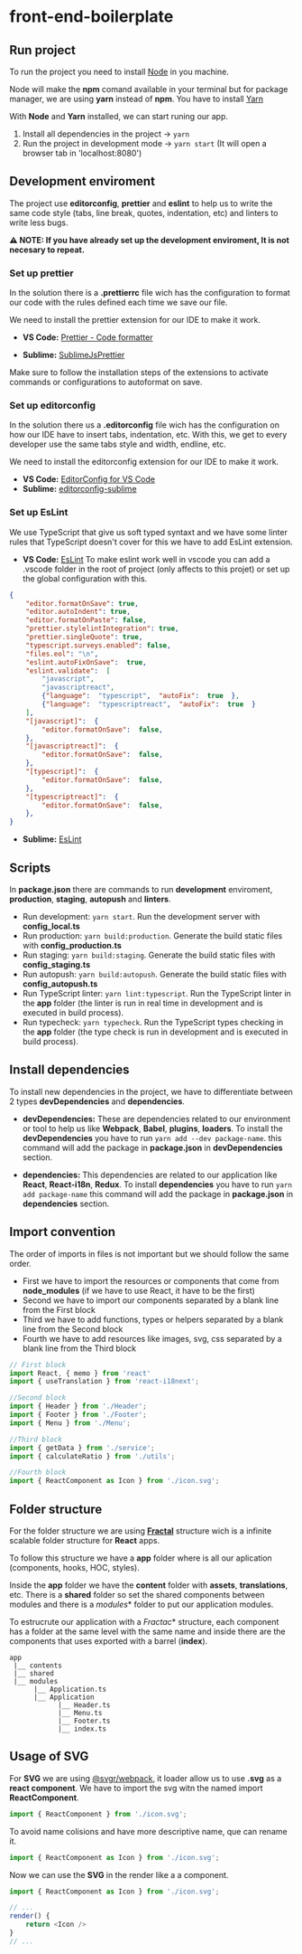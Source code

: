 # front-end-boilerplate

## Run project

To run the project you need to install [Node](https://nodejs.org/en/download/package-manager) in you machine.


Node will make the **npm** comand available in your terminal but for package manager, we are using **yarn** instead of **npm**. You have to install [Yarn](https://yarnpkg.com/en/docs/install#windows-stable)

With **Node** and **Yarn** installed, we can start runing our app.

1. Install all dependencies in the project -> ```yarn```
2. Run the project in development mode -> ```yarn start``` (It will open a browser tab in 'localhost:8080')

## Development enviroment

The project use **editorconfig**, **prettier** and **eslint** to help us to write the same code style  (tabs, line break, quotes, indentation, etc) and linters to write less bugs.

**⚠️ NOTE: If you have already set up the development enviroment, It is not necesary to repeat.**

### Set up prettier

In the solution there is a **.prettierrc** file wich has the configuration to format our code with the rules defined each time we save our file.

We need to install the prettier extension for our IDE to make it work.

- **VS Code:** [Prettier - Code formatter](https://marketplace.visualstudio.com/items?itemName=esbenp.prettier-vscode)

- **Sublime:** [SublimeJsPrettier](https://github.com/jonlabelle/SublimeJsPrettier)

Make sure to follow the installation steps of the extensions to activate commands or configurations to autoformat on save.


### Set up editorconfig

In the solution there us a **.editorconfig** file wich has the configuration on how our IDE have to insert tabs, indentation, etc. With this, we get to every developer use the same tabs style and width, endline, etc.

We need to install the editorconfig extension for our IDE to make it work.

- **VS Code:** [EditorConfig for VS Code](https://marketplace.visualstudio.com/items?itemName=EditorConfig.EditorConfig)
- **Sublime:** [editorconfig-sublime](https://github.com/sindresorhus/editorconfig-sublime)

### Set up EsLint

We use TypeScript that give us soft typed syntaxt and we have some linter rules that TypeScript doesn't cover for this we have to add EsLint extension.

- **VS Code:** [EsLint](https://marketplace.visualstudio.com/items?itemName=dbaeumer.vscode-eslint)
To make eslint work well in vscode you can add a .vscode folder in the root of project (only affects to this projet) or set up the global configuration with this.
```json
{
	"editor.formatOnSave": true,
	"editor.autoIndent": true,
	"editor.formatOnPaste": false,
	"prettier.stylelintIntegration": true,
	"prettier.singleQuote": true,
	"typescript.surveys.enabled": false,
	"files.eol": "\n",
	"eslint.autoFixOnSave":  true,
	"eslint.validate":  [
		"javascript",
		"javascriptreact",
		{"language":  "typescript",  "autoFix":  true  },
		{"language":  "typescriptreact",  "autoFix":  true  }
	],
	"[javascript]":  {
		"editor.formatOnSave":  false,
	},
	"[javascriptreact]":  {
		"editor.formatOnSave":  false,
	},
	"[typescript]":  {
		"editor.formatOnSave":  false,
	},
	"[typescriptreact]":  {
		"editor.formatOnSave":  false,
	},
}

```

- **Sublime:** [EsLint](https://packagecontrol.io/packages/ESLint)

## Scripts

In **package.json** there are commands to run **development** enviroment, **production**, **staging**, **autopush** and **linters**.

- Run development: ```yarn start```. Run the development server with **config_local.ts**
- Run production: ```yarn build:production```. Generate the build static files with **config_production.ts**
- Run staging: ```yarn build:staging```. Generate the build static files with **config_staging.ts**
- Run autopush: ```yarn build:autopush```. Generate the build static files with **config_autopush.ts**
- Run TypeScript linter: ```yarn lint:typescript```. Run the TypeScript linter in the **app** folder (the linter is run in real time in development and is executed in build process).
- Run typecheck: ```yarn typecheck```. Run the TypeScript types checking in the **app** folder (the type check is run in development and is executed in build process).

## Install dependencies

To install new dependencies in the project, we have to differentiate between 2 types **devDependencies** and **dependencies**.

- **devDependencies:** These are dependencies related to our environment or tool to help us like **Webpack**, **Babel**, **plugins**, **loaders**. To install the **devDependencies** you have to run ```yarn add --dev package-name```. this command will add the package in **package.json** in **devDependencies** section.

- **dependencies:** This dependencies are related to our application like **React**, **React-i18n**, **Redux**. To install **dependencies** you have to run ```yarn add package-name``` this command will add the package in **package.json** in **dependencies** section.

## Import convention

The order of imports in files is not important but we should follow the same order.

- First we have to import the resources or components that come from **node_modules** (if we have to use React, it have to be the first)
- Second we have to import our components separated by a blank line from the First block
- Third we have to add functions, types or helpers separated by a blank line from the Second block
- Fourth we have to add resources like images, svg, css separated by a blank line from the Third block

```javascript
// First block
import React, { memo } from 'react'
import { useTranslation } from 'react-i18next';

//Second block
import { Header } from './Header';
import { Footer } from './Footer';
import { Menu } from './Menu';

//Third block
import { getData } from './service';
import { calculateRatio } from './utils';

//Fourth block
import { ReactComponent as Icon } from './icon.svg';

```

## Folder structure

For the folder structure we are using [**Fractal**](https://hackernoon.com/fractal-a-react-app-structure-for-infinite-scale-4dab943092af) structure wich is a infinite scalable folder structure for **React** apps.

To follow this structure we have a **app** folder where is all our aplication (components, hooks, HOC, styles).

Inside the **app** folder we have the **content** folder with **assets**, **translations**, etc. There is a **shared** folder so set the shared components between modules and there is a *modules** folder to put our application modules.

To estrucrute our application with a *Fractac** structure, each component has a folder at the same level with the same name and inside there are the components that uses exported with a barrel (**index**).

```
app
 |__ contents
 |__ shared
 |__ modules
	  |__ Application.ts
	  |__ Application
	  	    |__ Header.ts
			|__ Menu.ts
			|__ Footer.ts
			|__ index.ts
```

## Usage of SVG

For **SVG** we are using [@svgr/webpack](https://www.npmjs.com/package/@svgr/webpack), it loader allow us to  use **.svg** as a **react component**. We have to import the svg witn the named import **ReactComponent**.
```javascript
import { ReactComponent } from './icon.svg';
```
To avoid name colisions and have more descriptive name, que can rename it.
```javascript
import { ReactComponent as Icon } from './icon.svg';
```
Now we can use the **SVG** in the render like a a component.

```javascript
import { ReactComponent as Icon } from './icon.svg';

// ...
render() {
	return <Icon />
}
// ...
```

